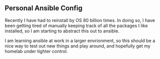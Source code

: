 Personal Ansible Config
-----
Recently I have had to reinstall by OS 80 billion times. 
In doing so, I have been getting tired of manually keeping track of all the packages I like
installed, so I am starting to abstract this out to ansible. 

I am learning ansible at work in a larger envrionment, so this should be a nice
way to test out new things and play around, and hopefully get my homelab under tighter
control. 

